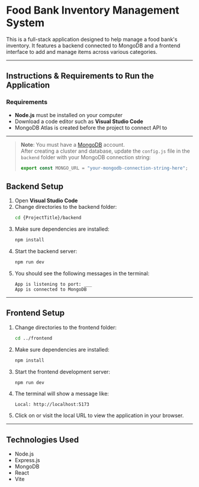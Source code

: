 
# Food Bank Inventory Management System

This is a full-stack application designed to help manage a food bank's inventory. It features a backend connected to MongoDB and a frontend interface to add and manage items across various categories.

---

## Instructions & Requirements to Run the Application

### Requirements

- **Node.js** must be installed on your computer  
- Download a code editor such as **Visual Studio Code**
- MongoDB Atlas is created before the project to connect API to

---
> **Note**: You must have a [MongoDB](https://www.mongodb.com/) account.  
> After creating a cluster and database, update the `config.js` file in the `backend` folder with your MongoDB connection string:
> ```js
> export const MONGO_URL = "your-mongodb-connection-string-here";
> ```
## Backend Setup

1. Open **Visual Studio Code**
2. Change directories to the backend folder:
   ```bash
   cd {ProjectTitle}/backend
   ```
3. Make sure dependencies are installed:
   ```bash
   npm install
   ```
4. Start the backend server:
   ```bash
   npm run dev
   ```
5. You should see the following messages in the terminal:
   ```
   App is listening to port: ___
   App is connected to MongoDB
   ```

---

## Frontend Setup

1. Change directories to the frontend folder:
   ```bash
   cd ../frontend
   ```
2. Make sure dependencies are installed:
   ```bash
   npm install
   ```
3. Start the frontend development server:
   ```bash
   npm run dev
   ```
4. The terminal will show a message like:
   ```
   Local: http://localhost:5173
   ```
5. Click on or visit the local URL to view the application in your browser.

---

## Technologies Used

- Node.js
- Express.js
- MongoDB
- React
- Vite
